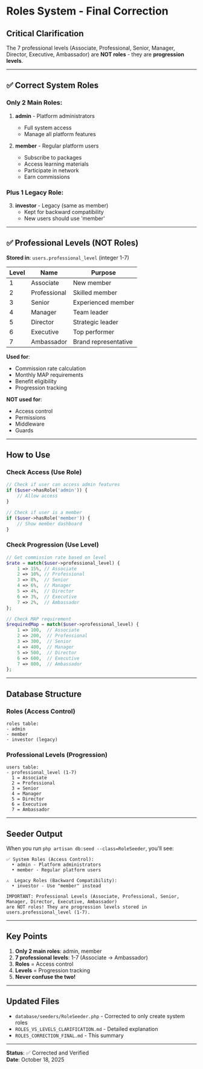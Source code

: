 # Roles System - Final Correction

## Critical Clarification

The 7 professional levels (Associate, Professional, Senior, Manager, Director, Executive, Ambassador) are **NOT roles** - they are **progression levels**.

---

## ✅ Correct System Roles

### Only 2 Main Roles:

1. **admin** - Platform administrators
   - Full system access
   - Manage all platform features

2. **member** - Regular platform users
   - Subscribe to packages
   - Access learning materials
   - Participate in network
   - Earn commissions

### Plus 1 Legacy Role:

3. **investor** - Legacy (same as member)
   - Kept for backward compatibility
   - New users should use 'member'

---

## ✅ Professional Levels (NOT Roles)

**Stored in**: `users.professional_level` (integer 1-7)

| Level | Name | Purpose |
|-------|------|---------|
| 1 | Associate | New member |
| 2 | Professional | Skilled member |
| 3 | Senior | Experienced member |
| 4 | Manager | Team leader |
| 5 | Director | Strategic leader |
| 6 | Executive | Top performer |
| 7 | Ambassador | Brand representative |

**Used for**:
- Commission rate calculation
- Monthly MAP requirements
- Benefit eligibility
- Progression tracking

**NOT used for**:
- Access control
- Permissions
- Middleware
- Guards

---

## How to Use

### Check Access (Use Role)

```php
// Check if user can access admin features
if ($user->hasRole('admin')) {
    // Allow access
}

// Check if user is a member
if ($user->hasRole('member')) {
    // Show member dashboard
}
```

### Check Progression (Use Level)

```php
// Get commission rate based on level
$rate = match($user->professional_level) {
    1 => 15%, // Associate
    2 => 10%, // Professional
    3 => 8%,  // Senior
    4 => 6%,  // Manager
    5 => 4%,  // Director
    6 => 3%,  // Executive
    7 => 2%,  // Ambassador
};

// Check MAP requirement
$requiredMap = match($user->professional_level) {
    1 => 100,  // Associate
    2 => 200,  // Professional
    3 => 300,  // Senior
    4 => 400,  // Manager
    5 => 500,  // Director
    6 => 600,  // Executive
    7 => 800,  // Ambassador
};
```

---

## Database Structure

### Roles (Access Control)
```
roles table:
- admin
- member
- investor (legacy)
```

### Professional Levels (Progression)
```
users table:
- professional_level (1-7)
  1 = Associate
  2 = Professional
  3 = Senior
  4 = Manager
  5 = Director
  6 = Executive
  7 = Ambassador
```

---

## Seeder Output

When you run `php artisan db:seed --class=RoleSeeder`, you'll see:

```
✅ System Roles (Access Control):
  • admin - Platform administrators
  • member - Regular platform users

⚠️  Legacy Roles (Backward Compatibility):
  • investor - Use "member" instead

IMPORTANT: Professional Levels (Associate, Professional, Senior, Manager, Director, Executive, Ambassador)
are NOT roles! They are progression levels stored in users.professional_level (1-7).
```

---

## Key Points

1. **Only 2 main roles**: admin, member
2. **7 professional levels**: 1-7 (Associate → Ambassador)
3. **Roles** = Access control
4. **Levels** = Progression tracking
5. **Never confuse the two!**

---

## Updated Files

- `database/seeders/RoleSeeder.php` - Corrected to only create system roles
- `ROLES_VS_LEVELS_CLARIFICATION.md` - Detailed explanation
- `ROLES_CORRECTION_FINAL.md` - This summary

---

**Status**: ✅ Corrected and Verified  
**Date**: October 18, 2025
